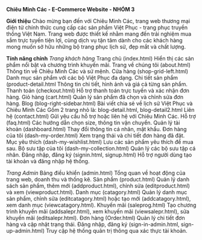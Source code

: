 **Chiêu Minh Các - E-Commerce Website - NHÓM 3**

**Giới thiệu**
Chào mừng bạn đến với Chiêu Minh Các, trang web thương mại điện tử chính thức cung cấp các sản phẩm Việt Phục - trang phục truyền thống Việt Nam.
Trang web được thiết kế nhằm mang đến trải nghiệm mua sắm trực tuyến tiện lợi, cùng dịch vụ tận tâm dành cho các khách hàng mong muốn sở hữu những bộ trang phục lịch sử, đẹp mắt và chất lượng.

**Tính năng chính**
_Trang khách hàng_
Trang chủ (index.html)
Hiển thị các sản phẩm nổi bật và chương trình khuyến mãi.
Trang về chúng tôi (about.html)
Thông tin về Chiêu Minh Các và sứ mệnh.
Cửa hàng (shop-grid-left.html)
Danh mục sản phẩm với các bộ Việt Phục đa dạng.
Chi tiết sản phẩm (product-detail.html
Thông tin chi tiết, hình ảnh và giá cả từng sản phẩm.
Thanh toán (checkout.html)
Hỗ trợ thanh toán trực tuyến và xác nhận đơn hàng.
Giỏ hàng (cart.html)
Quản lý sản phẩm đã chọn và chỉnh sửa đơn hàng.
Blog (blog-right-sidebar.html)
Bài viết chia sẻ về lịch sử Việt Phục và Chiêu Minh Các
Gồm 2 trang nhỏ là: blog-detail.html, blog-detail2.html
Liên hệ (contact.html)
Gửi yêu cầu hỗ trợ hoặc liên hệ với Chiêu Minh Các.
Hỗ trợ (faq.html)
Các hướng dẫn chọn size, thông tin vận chuyển.
Quản lý tài khoản (dashboard.html)
Thay đổi thông tin cá nhân, mật khẩu.
Đơn hàng của tôi (dash-my-order.html)
Xem trạng thái và chi tiết đơn hàng đã đặt.
Mục yêu thích (dash-my-wishlist.html)
Lưu các sản phẩm yêu thích để mua sau.
Bộ sưu tập của tôi (dash-my-collection.html)
Quản lý các bộ sưu tập cá nhân.
Đăng nhập, đăng ký (signin.html, signup.html)
Hỗ trợ người dùng tạo tài khoản và đăng nhập hệ thống.

_Trang Admin_
Bảng điều khiển (admin.html)
Tổng quan về hoạt động của trang web, doanh thu và thống kê.
Sản phẩm (product.html)
Quản lý danh sách sản phẩm, thêm mới (addproduct.html), chỉnh sửa (editproduct.html) và xem (viewproduct.html).
Danh mục (catagory.html)
Quản lý danh mục sản phẩm, chỉnh sửa (editcatagory.html) hoặc tạo mới (addcatagory.html), xem danh mục (viewcatagory.html).
Khuyến mãi (saleprog.html)
Tạo chương trình khuyến mãi (addsalepr.html), xem khuyến mãi (viewsalepr.html), sửa khuyến mãi (editsalepr.html).
Đơn hàng (Order.html)
Quản lý chi tiết đơn hàng và cập nhật trạng thái.
Đăng nhập, đăng ký (sign-in-admin.html, sign-up-admin.html)
Truy cập hệ thống quản trị thông qua xác thực tài khoản.

